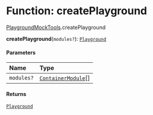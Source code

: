 # Function: createPlayground

[PlaygroundMockTools](/auto-docs/editor/modules/PlaygroundMockTools.md).createPlayground

**createPlayground**(`modules?`): [`Playground`](/auto-docs/editor/classes/Playground.md)

#### Parameters

| Name | Type |
| :------ | :------ |
| `modules?` | [`ContainerModule`](/auto-docs/editor/interfaces/interfaces.ContainerModule.md)\[] |

#### Returns

[`Playground`](/auto-docs/editor/classes/Playground.md)

